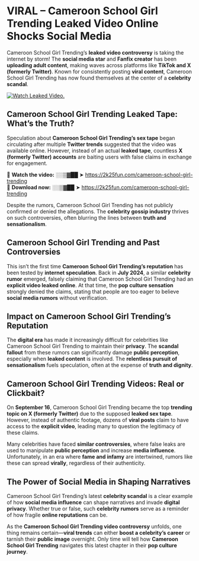 # VIRAL – Cameroon School Girl Trending Leaked Video Online Shocks Social Media 

Cameroon School Girl Trending’s **leaked video controversy** is taking the internet by storm! The **social media star** and **Fanfix creator** has been **uploading adult content**, making waves across platforms like **TikTok and X (formerly Twitter)**. Known for consistently posting **viral content**, Cameroon School Girl Trending has now found themselves at the center of a **celebrity scandal**.  

[![Watch Leaked Video.](https://miro.medium.com/v2/resize:fit:828/format:webp/1*cilzJN44JGOrTw9NJCrNHA.gif "Watch Leaked Video")](https://2k25fun.com/cameroon-school-girl-trending)

## **Cameroon School Girl Trending Leaked Tape: What’s the Truth?**  
Speculation about **Cameroon School Girl Trending’s sex tape** began circulating after multiple **Twitter trends** suggested that the video was available online. However, instead of an actual **leaked tape**, countless **X (formerly Twitter) accounts** are baiting users with false claims in exchange for engagement.  

🔹 **Watch the video:** ░░▒▓██ ➤ https://2k25fun.com/cameroon-school-girl-trending  
🔹 **Download now:** ░░▒▓██ ➤ https://2k25fun.com/cameroon-school-girl-trending  

Despite the rumors, Cameroon School Girl Trending has not publicly confirmed or denied the allegations. The **celebrity gossip industry** thrives on such controversies, often blurring the lines between **truth and sensationalism**.  

## **Cameroon School Girl Trending and Past Controversies**  
This isn’t the first time **Cameroon School Girl Trending’s reputation** has been tested by **internet speculation**. Back in **July 2024**, a similar **celebrity rumor** emerged, falsely claiming that Cameroon School Girl Trending had an **explicit video leaked online**. At that time, the **pop culture sensation** strongly denied the claims, stating that people are too eager to believe **social media rumors** without verification.  

## **Impact on Cameroon School Girl Trending’s Reputation**  
The **digital era** has made it increasingly difficult for celebrities like Cameroon School Girl Trending to maintain their **privacy**. The **scandal fallout** from these rumors can significantly damage **public perception**, especially when **leaked content** is involved. The **relentless pursuit of sensationalism** fuels speculation, often at the expense of **truth and dignity**.  

## **Cameroon School Girl Trending Videos: Real or Clickbait?**  
On **September 16**, Cameroon School Girl Trending became the top **trending topic on X (formerly Twitter)** due to the supposed **leaked sex tape**. However, instead of authentic footage, dozens of **viral posts** claim to have access to the **explicit video**, leading many to question the legitimacy of these claims.  

Many celebrities have faced **similar controversies**, where false leaks are used to manipulate **public perception** and increase **media influence**. Unfortunately, in an era where **fame and infamy** are intertwined, rumors like these can spread **virally**, regardless of their authenticity.  

## **The Power of Social Media in Shaping Narratives**  
Cameroon School Girl Trending’s latest **celebrity scandal** is a clear example of how **social media influence** can shape narratives and invade **digital privacy**. Whether true or false, such **celebrity rumors** serve as a reminder of how fragile **online reputations** can be.  

As the **Cameroon School Girl Trending video controversy** unfolds, one thing remains certain—**viral trends** can either **boost a celebrity’s career** or tarnish their **public image** overnight. Only time will tell how **Cameroon School Girl Trending** navigates this latest chapter in their **pop culture journey**. 